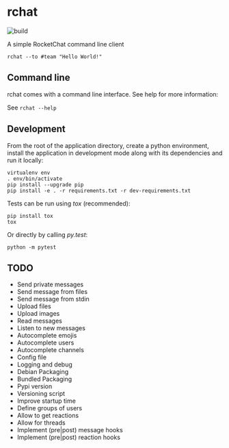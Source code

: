 # rchat
![build](https://github.com/jvrsantacruz/rchat/workflows/Python%20package/badge.svg?branch=master)

A simple RocketChat command line client

    rchat --to #team "Hello World!"

## Command line

rchat comes with a command line interface. See help for more information:

See `rchat --help`

## Development

From the root of the application directory, create a python environment,
install the application in development mode along with its dependencies and
run it locally:

    virtualenv env
    . env/bin/activate
    pip install --upgrade pip
    pip install -e . -r requirements.txt -r dev-requirements.txt

Tests can be run using *tox* (recommended):

    pip install tox
    tox

Or directly by calling *py.test*:

    python -m pytest

## TODO

- Send private messages
- Send message from files
- Send message from stdin
- Upload files
- Upload images
- Read messages
- Listen to new messages
- Autocomplete emojis
- Autocomplete users
- Autocomplete channels
- Config file
- Logging and debug
- Debian Packaging
- Bundled Packaging
- Pypi version
- Versioning script
- Improve startup time
- Define groups of users
- Allow to get reactions
- Allow for threads
- Implement (pre|post) message hooks
- Implement (pre|post) reaction hooks
